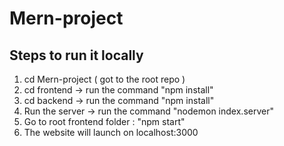 ﻿# Mern-project
## Steps to run it locally
 1. cd Mern-project ( got to the root repo )
 2. cd frontend -> run the command "npm install"
 4. cd backend -> run the command "npm install"
 5. Run the server -> run the command "nodemon index.server"
 6. Go to root frontend folder : "npm start"
 7. The website will launch on localhost:3000
